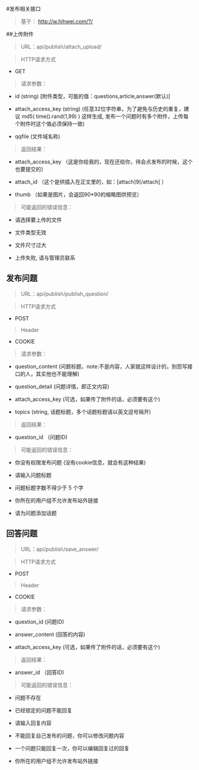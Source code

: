 #发布相关接口

> 基于： http://w.hihwei.com/?/

##上传附件

> URL：api/publish/attach_upload/

> HTTP请求方式

- GET

> 请求参数：

- id (string) [附件类型，可能的值：questions,article,answer(默认)]

- attach_access_key (string) (任意32位字符串，为了避免与历史的重复，建议 md5( time().rand(1,99) ) 这样生成, 发布一个问题时有多个附件，上传每个附件时这个值必须保持一致)

- qqfile (文件域名称)

> 返回结果：

- attach_access_key （这是你给我的，现在还给你，待会点发布的时候，这个也要提交的）

- attach_id （这个是供插入在正文里的，如：[attach]9[/attach] ）

- thumb （如果是图片，会返回90*90的缩略图供预览）

> 可能返回的错误信息：

- 请选择要上传的文件

- 文件类型无效

- 文件尺寸过大

- 上传失败, 请与管理员联系

## 发布问题

> URL：api/publish/publish_question/

> HTTP请求方式

- POST

> Header

- COOKIE

> 请求参数：

- question_content (问题标题，note:不是内容，人家就这样设计的，别怨写接口的人，其实他也不能理解)

- question_detail (问题详情，即正文内容)

- attach_access_key (可选，如果传了附件的话，必须要有这个)

- topics (string, 话题标题，多个话题标题请以英文逗号隔开)

> 返回结果：

- question_id （问题ID)

> 可能返回的错误信息：

- 你没有权限发布问题 (没有cookie信息，就会有这种结果)

- 请输入问题标题

- 问题标题字数不得少于 5 个字

- 你所在的用户组不允许发布站外链接

- 请为问题添加话题

## 回答问题

> URL：api/publish/save_answer/

> HTTP请求方式

- POST

> Header

- COOKIE

> 请求参数：

- question_id (问题ID)

- answer_content (回答的内容)

- attach_access_key (可选，如果传了附件的话，必须要有这个)

> 返回结果：

- answer_id （回答ID)

> 可能返回的错误信息：

- 问题不存在

- 已经锁定的问题不能回复

- 请输入回复内容

- 不能回复自己发布的问题，你可以修改问题内容

- 一个问题只能回复一次，你可以编辑回复过的回复

- 你所在的用户组不允许发布站外链接
